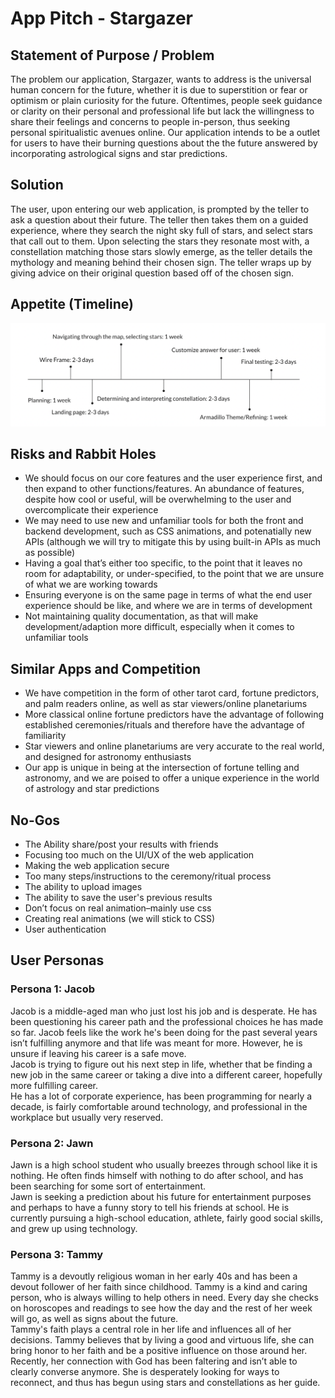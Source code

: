 # App Pitch - Stargazer

## Statement of Purpose / Problem

<p>
  The problem our application, Stargazer, wants to address is the universal human concern for the future, whether it is due to superstition or fear or optimism or plain curiosity for the future. Oftentimes, people seek guidance or clarity on their personal and professional life but lack the willingness to share their feelings and concerns to people in-person, thus seeking personal spiritualistic avenues online. Our application intends to be a outlet for users to have their burning questions about the the future answered by incorporating astrological signs and star predictions. 
</p>

## Solution
<p>
  The user, upon entering our web application, is prompted by the teller to ask a question about their future. The teller then takes them on a guided experience, where they search the night sky full of stars, and select stars that call out to them. Upon selecting the stars they resonate most with, a constellation matching those stars slowly emerge, as the teller details the mythology and meaning behind their chosen sign. The teller wraps up by giving advice on their original question based off of the chosen sign.
</p>

## Appetite (Timeline)
![Timeline](appetite.png)


## Risks and Rabbit Holes
- We should focus on our core features and the user experience first, and then expand to other functions/features. An abundance of features, despite how cool or useful, will be overwhelming to the user and overcomplicate their experience
- We may need to use new and unfamiliar tools for both the front and backend development, such as CSS animations, and potenatially new APIs (although we will try to mitigate this by using built-in APIs as much as possible)
- Having a goal that’s either too specific, to the point that it leaves no room for adaptability, or under-specified, to the point that we are unsure of what we are working towards
- Ensuring everyone is on the same page in terms of what the end user experience should be like, and where we are in terms of development
- Not maintaining quality documentation, as that will make development/adaption more difficult, especially when it comes to unfamiliar tools

## Similar Apps and Competition
- We have competition in the form of other tarot card, fortune predictors, and palm readers online, as well as star viewers/online planetariums
- More classical online fortune predictors have the advantage of following established ceremonies/rituals and therefore have the advantage of familiarity
- Star viewers and online planetariums are very accurate to the real world, and designed for astronomy enthusiasts
- Our app is unique in being at the intersection of fortune telling and astronomy, and we are poised to offer a unique experience in the world of astrology and star predictions

## No-Gos
- The Ability share/post your results with friends
- Focusing too much on the UI/UX of the web application
- Making the web application secure
- Too many steps/instructions to the ceremony/ritual process
- The ability to upload images 
- The ability to save the user's previous results
- Don’t focus on real animation–mainly use css
- Creating real animations (we will stick to CSS)
- User authentication

## User Personas

### Persona 1: Jacob
Jacob is a middle-aged man who just lost his job and is desperate. He has been questioning his career path and the professional choices he has made so far. Jacob feels like the work he's been doing for the past several years isn’t fulfilling anymore and that life was meant for more. However, he is unsure if leaving his career is a safe move. <br>
Jacob is trying to figure out his next step in life, whether that be finding a new job in the same career or taking a dive into a different career, hopefully more fulfilling career. <br>
He has a lot of corporate experience, has been programming for nearly a decade, is fairly comfortable around technology, and professional in the workplace but usually very reserved.

### Persona 2: Jawn
Jawn is a high school student who usually breezes through school like it is nothing. He often finds himself with nothing to do after school, and has been searching for some sort of entertainment.<br> 
Jawn is seeking a prediction about his future for entertainment purposes and perhaps to have a funny story to tell his friends at school.
He is currently pursuing a high-school education, athlete, fairly good social skills, and grew up using technology.

### Persona 3: Tammy
Tammy is a devoutly religious woman in her early 40s and has been a devout follower of her faith since childhood. Tammy is a kind and caring person, who is always willing to help others in need. Every day she checks on horoscopes and readings to see how the day and the rest of her week will go, as well as signs about the future. <br>
Tammy's faith plays a central role in her life and influences all of her decisions. Tammy believes that by living a good and virtuous life, she can bring honor to her faith and be a positive influence on those around her. <br>
Recently, her connection with God has been faltering and isn’t able to clearly converse anymore. She is desperately looking for ways to reconnect, and thus has begun using stars and constellations as her guide.
